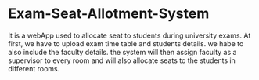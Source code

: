 # Exam-Seat-Allotment-System
It is a webApp used to allocate seat to students during university exams.
At first, we have to upload exam time table and students details.
we habe to also include the faculty details.
the system will then assign faculty as a supervisor to every room 
and will also allocate seats to the students in different rooms. 
